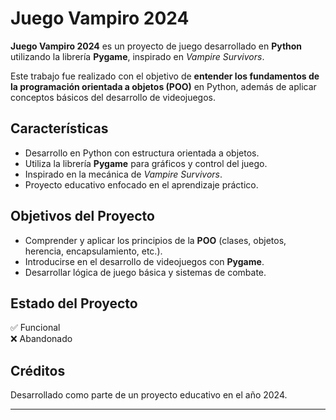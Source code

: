 # Juego Vampiro 2024

**Juego Vampiro 2024** es un proyecto de juego desarrollado en **Python** utilizando la librería **Pygame**, inspirado en *Vampire Survivors*.

Este trabajo fue realizado con el objetivo de **entender los fundamentos de la programación orientada a objetos (POO)** en Python, además de aplicar conceptos básicos del desarrollo de videojuegos.

## Características

- Desarrollo en Python con estructura orientada a objetos.
- Utiliza la librería **Pygame** para gráficos y control del juego.
- Inspirado en la mecánica de *Vampire Survivors*.
- Proyecto educativo enfocado en el aprendizaje práctico.

## Objetivos del Proyecto

- Comprender y aplicar los principios de la **POO** (clases, objetos, herencia, encapsulamiento, etc.).
- Introducirse en el desarrollo de videojuegos con **Pygame**.
- Desarrollar lógica de juego básica y sistemas de combate.

## Estado del Proyecto

✅ Funcional  
❌ Abandonado

## Créditos

Desarrollado como parte de un proyecto educativo en el año 2024.

---
